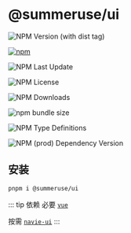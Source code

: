 # @summeruse/ui

<div class="flex flex-wrap gap-2">

![NPM Version (with dist tag)](https://img.shields.io/npm/v/%40summeruse%2Fui/beta)

[![npm](https://img.shields.io/npm/v/@summeruse/ui)](https://www.npmjs.com/package/@summeruse/ui)

![NPM Last Update](https://img.shields.io/npm/last-update/%40summeruse%2Fui)

![NPM License](https://img.shields.io/npm/l/%40summeruse%2Fui)

![NPM Downloads](https://img.shields.io/npm/dy/%40summeruse%2Fui)

![npm bundle size](https://img.shields.io/bundlephobia/minzip/%40summeruse%2Fui)

![NPM Type Definitions](https://img.shields.io/npm/types/%40summeruse%2Fui)

![NPM (prod) Dependency Version](https://img.shields.io/npm/dependency-version/%40summeruse%2Fui/vue)

</div>

## 安装

```bash
pnpm i @summeruse/ui
```

::: tip 依赖
必要 [`vue`](https://cn.vuejs.org/)

按需 [`navie-ui`](https://www.naiveui.com/)
:::
